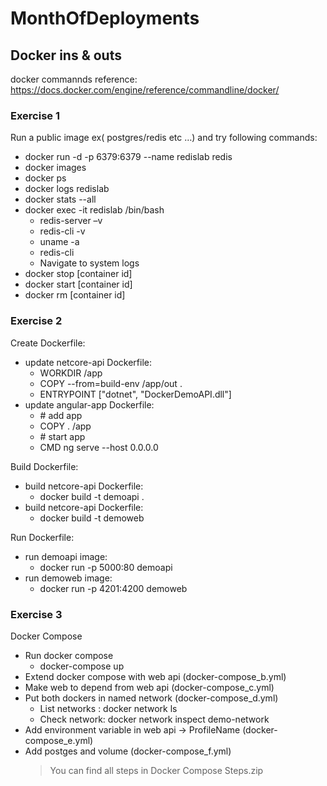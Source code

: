 # MonthOfDeployments

## Docker ins & outs
docker commannds reference: https://docs.docker.com/engine/reference/commandline/docker/

### Exercise 1

Run a public image ex( postgres/redis  etc …) and try following commands:
 - docker run -d -p 6379:6379 --name redislab redis
 - docker images 
 - docker ps 
 - docker logs redislab 
 - docker stats --all
 - docker exec -it redislab /bin/bash 
    - redis-server –v
    - redis-cli -v 
    - uname -a
    - redis-cli 
    - Navigate to system logs 
 - docker stop  [container id] 
 - docker start  [container id] 
 - docker rm [container id]

### Exercise 2

Create Dockerfile:
 - update netcore-api Dockerfile:
    - WORKDIR /app
    - COPY --from=build-env /app/out .
    - ENTRYPOINT ["dotnet", "DockerDemoAPI.dll"]
 - update angular-app Dockerfile:
    - \# add app
    - COPY . /app
    - \# start app
    - CMD ng serve --host 0.0.0.0


Build Dockerfile:
  - build netcore-api Dockerfile:
    - docker build -t demoapi .
  - build netcore-api Dockerfile:
    - docker build -t demoweb

Run Dockerfile:
  - run demoapi image:
    -  docker run -p 5000:80 demoapi
  - run demoweb image:
    -  docker run -p 4201:4200 demoweb
 
### Exercise 3
Docker Compose
 - Run docker compose
    - docker-compose up
  - Extend docker compose with web api (docker-compose_b.yml)
  - Make web to depend from web api (docker-compose_c.yml)
  - Put both dockers in named network (docker-compose_d.yml)
    - List networks : docker network ls 
    - Check network:  docker network inspect demo-network 
  - Add environment  variable in web api -> ProfileName (docker-compose_e.yml)
  - Add postges and volume  (docker-compose_f.yml)
    > You can find all steps in Docker Compose Steps.zip


